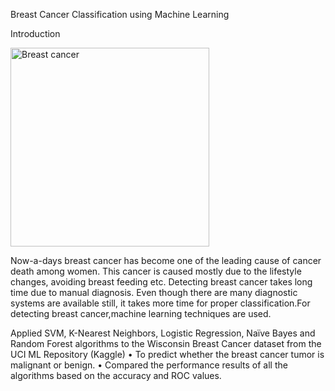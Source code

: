 
Breast Cancer Classification using Machine Learning

Introduction

<img width="318" alt="Breast cancer" src="https://user-images.githubusercontent.com/40309757/105427230-a9385300-5c72-11eb-8823-2b3b5ad390bf.PNG">

Now-a-days breast cancer has become one of the leading cause of cancer death among women. This cancer is caused mostly due to the lifestyle changes, avoiding breast feeding etc. Detecting breast cancer takes long time due to manual diagnosis. Even though there are many diagnostic systems are available still, it takes more time for proper classification.For detecting breast cancer,machine learning techniques are used.

Applied SVM, K-Nearest Neighbors, Logistic Regression, Naïve Bayes and Random Forest algorithms to the Wisconsin Breast Cancer dataset from the UCI ML Repository (Kaggle)
• To predict whether the breast cancer tumor is malignant or benign.
• Compared the performance results of all the algorithms based on the accuracy and ROC values.



